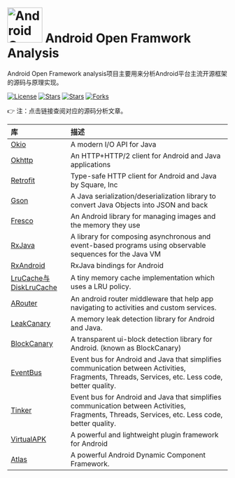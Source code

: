 # <img src="https://github.com/guoxiaoxing/android-open-framwork-analysis/raw/master/art/logo.png" alt="Android Open Framework Analysis" width="80" height="80" align="bottom"/> Android Open Framwork Analysis

Android Open Framework analysis项目主要用来分析Android平台主流开源框架的源码与原理实现。

[![License](https://img.shields.io/github/license/guoxiaoxing/android-open-framwork-analysis.svg)](https://jitpack.io/#guoxiaoxing/android-open-framwork-analysis) 
[![Stars](https://img.shields.io/github/stars/guoxiaoxing/android-open-framwork-analysis.svg)](https://jitpack.io/#guoxiaoxing/android-open-framwork-analysis) 
[![Stars](https://img.shields.io/github/forks/guoxiaoxing/android-open-framwork-analysis.svg)](https://jitpack.io/#guoxiaoxing/android-open-framwork-analysis) 
[![Forks](https://img.shields.io/github/issues/guoxiaoxing/android-open-framwork-analysis.svg)](https://jitpack.io/#guoxiaoxing/android-open-framwork-analysis) 

👉 注：点击链接查阅对应的源码分析文章。

|库                                       |描述                                            |
|:----------------------------------------|:----------------------------------------------|
|[Okio](https://github.com/guoxiaoxing/android-open-framwork-analysis/blob/master/doc/Android开源框架源码鉴赏：Okio.md)|A modern I/O API for Java
|[Okhttp](https://github.com/guoxiaoxing/android-open-framwork-analysis/blob/master/doc/Android开源框架源码鉴赏：Okhttp.md)|An HTTP+HTTP/2 client for Android and Java applications
|[Retrofit](https://github.com/guoxiaoxing/android-open-framwork-analysis/blob/master/doc/Android开源框架源码鉴赏：Retrofit.md)|Type-safe HTTP client for Android and Java by Square, Inc
|[Gson](https://github.com/guoxiaoxing/android-open-framwork-analysis/blob/master/doc/Android开源框架源码鉴赏：Gson.md)|A Java serialization/deserialization library to convert Java Objects into JSON and back
|[Fresco](https://github.com/guoxiaoxing/android-open-framwork-analysis/blob/master/doc/Android开源框架源码鉴赏：Fresco.md)|An Android library for managing images and the memory they use
|[RxJava](https://github.com/guoxiaoxing/android-open-framwork-analysis/blob/master/doc/Android开源框架源码鉴赏：RxJava.md)|A library for composing asynchronous and event-based programs using observable sequences for the Java VM
|[RxAndroid](https://github.com/guoxiaoxing/android-open-framwork-analysis/blob/master/doc/Android开源框架源码鉴赏：RxAndroid.md)|RxJava bindings for Android
|[LruCache与DiskLruCache](https://github.com/guoxiaoxing/android-open-framwork-analysis/blob/master/doc/Android开源框架源码鉴赏：LruCache与DiskLruCache.md)|A tiny memory cache implementation which uses a LRU policy.
|[ARouter](https://github.com/guoxiaoxing/android-open-framwork-analysis/blob/master/doc/Android开源框架源码鉴赏：ARouter.md)|An android router middleware that help app navigating to activities and custom services.
|[LeakCanary](https://github.com/guoxiaoxing/android-open-framwork-analysis/blob/master/doc/Android开源框架源码鉴赏：LeakCanary.md)|A memory leak detection library for Android and Java.
|[BlockCanary](https://github.com/guoxiaoxing/android-open-framwork-analysis/blob/master/doc/Android开源框架源码鉴赏：BlockCanary.md)|A transparent ui-block detection library for Android. (known as BlockCanary)
|[EventBus](https://github.com/guoxiaoxing/android-open-framwork-analysis/blob/master/doc/Android开源框架源码鉴赏：EventBus.md)|Event bus for Android and Java that simplifies communication between Activities, Fragments, Threads, Services, etc. Less code, better quality. 
|[Tinker](https://github.com/guoxiaoxing/android-open-framwork-analysis/blob/master/doc/Android开源框架源码鉴赏：Tinker.md)|Event bus for Android and Java that simplifies communication between Activities, Fragments, Threads, Services, etc. Less code, better quality. 
|[VirtualAPK](https://github.com/guoxiaoxing/android-open-framwork-analysis/blob/master/doc/Android开源框架源码鉴赏：VIrtualAPK.md)|A powerful and lightweight plugin framework for Android
|[Atlas](https://github.com/guoxiaoxing/android-open-framwork-analysis/blob/master/doc/Android开源框架源码鉴赏：Atlas.md)|A powerful Android Dynamic Component Framework. 


